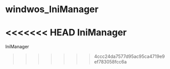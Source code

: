 # windwos_IniManager
<<<<<<< HEAD
IniManager
=======
IniManager
>>>>>>> 4ccc24da7577d95ac95ca4719e9ef783058fcc6a
